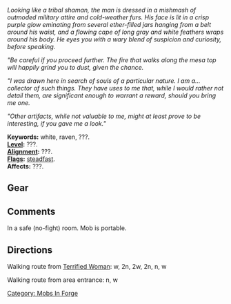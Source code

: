 *Looking like a tribal shaman, the man is dressed in a mishmash of
outmoded military attire and cold-weather furs. His face is lit in a
crisp purple glow eminating from several ether-filled jars hanging from
a belt around his waist, and a flowing cape of long gray and white
feathers wraps around his body. He eyes you with a wary blend of
suspicion and curiosity, before speaking.*

*"Be careful if you proceed further. The fire that walks along the mesa
top will happily grind you to dust, given the chance.*

*"I was drawn here in search of souls of a particular nature. I am a...
collector of such things. They have uses to me that, while I would
rather not detail them, are significant enough to warrant a reward,
should you bring me one.*

*"Other artifacts, while not valuable to me, might at least prove to be
interesting, if you gave me a look."*

**Keywords:** white, raven, ???.  
**[Level](Level "wikilink"):** ???.  
**[Alignment](Alignment "wikilink"):** ???.  
**[Flags](:Category:_Mob_Types "wikilink"):**
[steadfast](Sentinel_Mobs "wikilink").  
**Affects:** ???.  

## Gear

## Comments

In a safe (no-fight) room. Mob is portable.

## Directions

Walking route from [Terrified Woman](Terrified_Woman "wikilink"): w, 2n,
2w, 2n, n, w

Walking route from area entrance: n, w

[Category: Mobs In Forge](Category:_Mobs_In_Forge "wikilink")
